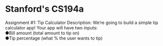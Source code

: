 # Stanford's CS194a

Assignment #1: Tip Calculator 
Description​: We’re going to build a simple tip calculator app! Your app will have two inputs:<br>
                ●Bill amount (total amount to tip on)<br>
                ●Tip percentage (what % the user wants to tip)<br>

